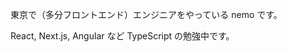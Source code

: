 東京で（多分フロントエンド）エンジニアをやっている nemo です。

React, Next.js, Angular など TypeScript の勉強中です。

<!---
nemog9/nemog9 is a ✨ special ✨ repository because its `README.md` (this file) appears on your GitHub profile.
You can click the Preview link to take a look at your changes.
--->
